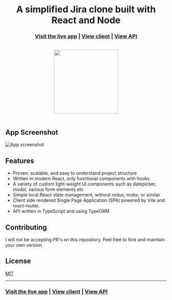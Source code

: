 <h1 align="center">A simplified Jira clone built with React and Node</h1>

<h3 align="center">
  <a href="https://ssjira.vercel.app">Visit the live app</a> |
  <a href="https://github.com/souravsaraf123/react-jira-clone/tree/master/ui">View client</a> |
  <a href="https://github.com/souravsaraf123/react-jira-clone/tree/master/api">View API</a>
</h3>

<div align="center" style="padding-block: 16px;">
  <img src="https://github.com/souravsaraf123/react-jira-clone/assets/40688353/6815111a-04d2-48e3-9c84-df3bc79209d0" height="200px" width="auto" />
</div>

## App Screenshot

![App screenshot](https://github.com/souravsaraf123/react-jira-clone/assets/40688353/2c36b3ea-ccaa-438e-ae7b-b6e5c1eadecf)

## Features

- Proven, scalable, and easy to understand project structure
- Written in modern React, only functional components with hooks
- A variety of custom light-weight UI components such as datepicker, modal, various form elements etc
- Simple local React state management, without redux, mobx, or similar
- Client side rendered Single Page Application (SPA) powered by Vite and react-router.
- API written in TypeScript and using TypeORM

## Contributing

I will not be accepting PR's on this repository. Feel free to fork and maintain your own version.

## License

[MIT](https://opensource.org/licenses/MIT)

<hr>

<h3>
  <a href="https://ssjira.vercel.app">Visit the live app</a> |
  <a href="https://github.com/souravsaraf123/react-jira-clone/tree/master/ui">View client</a> |
  <a href="https://github.com/souravsaraf123/react-jira-clone/tree/master/api">View API</a>
</h3>
